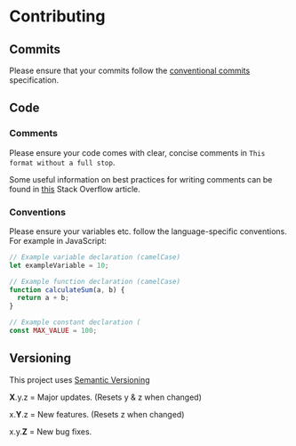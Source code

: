 # Contributing

## Commits

Please ensure that your commits follow the [conventional commits](https://www.conventionalcommits.org/) specification.

## Code

### Comments

Please ensure your code comes with clear, concise comments in `This format without a full stop`.

Some useful information on best practices for writing comments can be found in [this](https://stackoverflow.blog/2021/12/23/best-practices-for-writing-code-comments/) Stack Overflow article.

### Conventions

Please ensure your variables etc. follow the language-specific conventions. For example in JavaScript:

```js
// Example variable declaration (camelCase)
let exampleVariable = 10;

// Example function declaration (camelCase)
function calculateSum(a, b) {
  return a + b;
}

// Example constant declaration (
const MAX_VALUE = 100;
```

## Versioning

This project uses [Semantic Versioning](https://semver.org)

**X**.y.z = Major updates. (Resets y & z when changed)

x.**Y**.z = New features. (Resets z when changed)

x.y.**Z** = New bug fixes.
